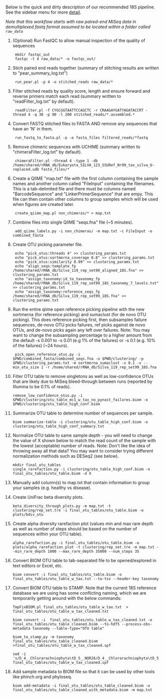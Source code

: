 Below is the quick and dirty description of our recommended 18S pipeline. See the sidebar menu for more [detail](https://github.com/mlangill/microbiome_helper/wiki/Changes-to-16S-workflow-for-18S-data).

*Note that this workflow starts with raw paired-end MiSeq data in demultiplexed fastq format assumed to be located within a folder called `raw_data`*

1. (Optional) Run FastQC to allow manual inspection of the quality of sequences

        mkdir fastqc_out
        fastqc -t 4 raw_data/* -o fastqc_out/

2. Stich paired end reads together (summary of stitching results are written to "pear_summary_log.txt")

        run_pear.pl -p 4 -o stitched_reads raw_data/* 

3. Filter stitched reads by quality score, length and ensure forward and reverse primers match each read (summary written to "readFilter_log.txt" by default).

        readFilter.pl -f CYGCGGTAATTCCAGCTC -r CRAAGAYGATYAGATACCRT -thread 4 -q 30 -p 90 -l 200 stitched_reads/*.assembled.*
									
4. Convert FASTQ stitched files to FASTA AND remove any sequences that have an 'N' in them.

        run_fastq_to_fasta.pl -p -o fasta_files filtered_reads/*fastq

5. Remove chimeric sequences with UCHIME (summary written to "chimeraFilter_log.txt" by default).

        chimeraFilter.pl -thread 4 -type 1 -db /home/shared/rRNA_db/Eukaryota_SILVA_123_SSURef_Nr99_tax_silva_U-replaced.udb fasta_files/*	

6. Create a QIIME "map.txt" file with the first column containing the sample names and another column called "FileInput" containing the filenames. This is a tab-delimited file and there must be columns named "BarcodeSequence" and "LinkerPrimerSequence" that are empy. This file can then contain other columns to group samples which will be used when figures are created later.

        create_qiime_map.pl non_chimeras/* > map.txt
		
7. Combine files into single QIIME "seqs.fna" file (~5 minutes).

        add_qiime_labels.py -i non_chimeras/ -m map.txt -c FileInput -o combined_fasta
		
8. Create OTU picking parameter file.

        echo "pick_otus:threads 4" >> clustering_params.txt
        echo "pick_otus:sortmerna_coverage 0.8" >> clustering_params.txt
        echo "pick_otus:similarity 0.99" >> clustering_params.txt
        echo "align_seqs:template_fp /home/shared/rRNA_db/Silva_119_rep_set90_aligned_18S.fna" >> clustering_params.txt 
        echo "assign_taxonomy:id_to_taxonomy_fp /home/shared/rRNA_db/Silva_119_rep_set99_18S_taxonomy_7_levels.txt" >> clustering_params.txt
        echo "assign_taxonomy:reference_seqs_fp /home/shared/rRNA_db/Silva_119_rep_set99_18S.fna" >> clustering_params.txt
        
9. Run the entire qiime open reference picking pipeline with the new sortmerna (for reference picking) and sumaclust (for de novo OTU picking). This does reference picking first, then subsamples failure sequences, de-novo OTU picks failures, ref picks against de novo OTUs, and de-novo picks again any left over failures. Note: You may want to change the subsampling percentage to a higher amount from the default -s 0.001 to -s 0.01 (e.g 1% of the failures) or -s 0.1 (e.g. 10% of the failures) (~24 hours).

        pick_open_reference_otus.py -i $PWD/combined_fasta/combined_seqs.fna -o $PWD/clustering/ -p $PWD/clustering_params.txt -m sortmerna_sumaclust -s 0.1 -v --min_otu_size 1 -r /home/shared/rRNA_db/Silva_119_rep_set99_18S.fna

10. Filter OTU table to remove singletons as well as low-confidence OTUs that are likely due to MiSeq bleed-through between runs (reported by Illumina to be 0.1% of reads). 

        remove_low_confidence_otus.py -i $PWD/clustering/otu_table_mc1_w_tax_no_pynast_failures.biom -o $PWD/clustering/otu_table_high_conf.biom

11. Summarize OTU table to determine number of sequences per sample.

        biom summarize-table -i clustering/otu_table_high_conf.biom -o clustering/otu_table_high_conf_summary.txt

12. Normalize OTU table to same sample depth - you will need to change the value of X shown below to match the read count of the sample with the lowest (acceptable) number of reads. Note: Don't like the idea of throwing away all that data? You may want to consider trying different normalization methods such as DESeq2 (see below).

        mkdir final_otu_tables
        single_rarefaction.py -i clustering/otu_table_high_conf.biom -o final_otu_tables/otu_table.biom -d X

13. Manually add column(s) to map.txt that contain information to group your samples (e.g. healthy vs disease).

14. Create UniFrac beta diversity plots.

        beta_diversity_through_plots.py -m map.txt -t clustering/rep_set.tre -i final_otu_tables/otu_table.biom -o plots/bdiv_otu

15. Create alpha diversity rarefaction plot (values min and max rare depth as well as number of steps should be based on the number of sequences within your OTU table).

        alpha_rarefaction.py -i final_otu_tables/otu_table.biom -o plots/alpha_rarefaction_plot -t clustering/rep_set.tre -m map.txt --min_rare_depth 1000 --max_rare_depth 35000 --num_steps 35

16. Convert BIOM OTU table to tab-separated file to be opened/explored in text editors or Excel, etc.

        biom convert -i final_otu_tables/otu_table.biom -o final_otu_tables/otu_table_w_tax.txt --to-tsv --header-key taxonomy

17. Convert BIOM OTU table to STAMP. Note that the current 18S reference database we are using has some conflicting naming, which we are temporarily getting around with the below commands:

        TmpFixBIOM.pl final_otu_tables/otu_table_w_tax.txt  > final_otu_tables/otu_table_w_tax_cleaned.txt

        biom convert -i  final_otu_tables/otu_table_w_tax_cleaned.txt -o final_otu_tables/otu_table_cleaned.biom --to-hdf5 --process-obs-metadata taxonomy --table-type="OTU table"

        biom_to_stamp.py -m taxonomy final_otu_tables/otu_table_cleaned.biom >final_otu_tables/otu_table_w_tax_cleaned.spf

        sed -i 's/D_4__Chlorarachniophyta\tD_5__NOR26/D_4__Chlorarachniophyta\tD_5__NOR26_Chlorarachniophyta/g’  final_otu_tables/otu_table_w_tax_cleaned.spf

18. Add sample metadata to BIOM file so that it can be used by other tools like phinch.org and phyloseq.

        biom add-metadata -i final_otu_tables/otu_table_cleaned.biom -o final_otu_tables/otu_table_cleaned_with_metadata.biom -m map.txt